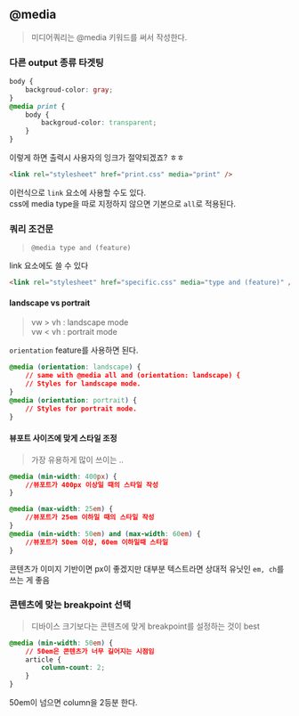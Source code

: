 ## @media

> 미디어쿼리는 @media 키워드를 써서 작성한다.

### 다른 output 종류 타겟팅

```css
body {
	backgroud-color: gray;
}
@media print {
	body {
		backgroud-color: transparent;
	}
}
```

이렇게 하면 출력시 사용자의 잉크가 절약되겠죠? ㅎㅎ

```html
<link rel="stylesheet" href="print.css" media="print" />
```

이런식으로 `link` 요소에 사용할 수도 있다.\
css에 media type을 따로 지정하지 않으면 기본으로 `all`로 적용된다.

### 쿼리 조건문

> `@media type and (feature)`

link 요소에도 쓸 수 있다

```html
<link rel="stylesheet" href="specific.css" media="type and (feature)" />
```

#### landscape vs portrait

> vw > vh : landscape mode\
> vw < vh : portrait mode

`orientation` feature를 사용하면 된다.

```css
@media (orientation: landscape) {
	// same with @media all and (orientation: landscape) {
	// Styles for landscape mode.
}
@media (orientation: portrait) {
	// Styles for portrait mode.
}
```

#### 뷰포트 사이즈에 맞게 스타일 조정

> 가장 유용하게 많이 쓰이는 ..

```css
@media (min-width: 400px) {
	//뷰포트가 400px 이상일 때의 스타일 작성
}

@media (max-width: 25em) {
	//뷰포트가 25em 이하일 때의 스타일 작성
}
@media (min-width: 50em) and (max-width: 60em) {
	//뷰포트가 50em 이상, 60em 이하일때 스타일
}
```

콘텐츠가 이미지 기반이면 px이 좋겠지만 대부분 텍스트라면 상대적 유닛인 `em, ch`를 쓰는 게 좋음

### 콘텐츠에 맞는 breakpoint 선택

> 디바이스 크기보다는 콘텐츠에 맞게 breakpoint를 설정하는 것이 best

```css
@media (min-width: 50em) {
	// 50em은 콘텐츠가 너무 길어지는 시점임
	article {
		column-count: 2;
	}
}
```

50em이 넘으면 column을 2등분 한다.
